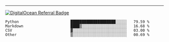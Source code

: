 ---
[![DigitalOcean Referral Badge](https://web-platforms.sfo2.digitaloceanspaces.com/WWW/Badge%203.svg)](https://www.digitalocean.com/?refcode=37fa54d82492&utm_campaign=Referral_Invite&utm_medium=Referral_Program&utm_source=badge)

<!--START_SECTION:waka-->

```text
Python                       ████████████████████░░░░░   79.59 %
Markdown                     ████▒░░░░░░░░░░░░░░░░░░░░   16.68 %
CSV                          ▓░░░░░░░░░░░░░░░░░░░░░░░░   03.00 %
Other                        ▒░░░░░░░░░░░░░░░░░░░░░░░░   00.69 %
```

<!--END_SECTION:waka-->


[linkedin]: https://www.linkedin.com/in/mohamed-elh/

